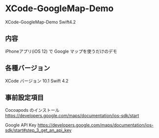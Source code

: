 # XCode-GoogleMap-Demo
XCode-GoogleMap-Demo Swift4.2

## 内容

iPhoneアプリ(iOS 12) で Google マップを使うだけのデモ

## 各種バージョン
XCode バージョン 10.1
Swift  4.2

## 事前設定項目
Cocoapods のインストール
https://developers.google.com/maps/documentation/ios-sdk/start

Google API Key
https://developers.google.com/maps/documentation/ios-sdk/start#step_3_get_an_api_key
